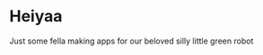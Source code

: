 # Heiyaa

<p>Just some fella making apps for our beloved silly little green robot</p><br>

<!--
<div align="center">
  <h3>Great Developer Onizuka</h3>
  <img src="/GTO.gif" width="85%">
</div>
-->
